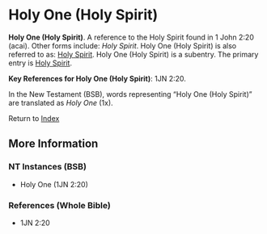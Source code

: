 # Holy One (Holy Spirit)
**Holy One (Holy Spirit)**. 
A reference to the Holy Spirit found in 1 John 2:20 (acai). 
Other forms include: 
*Holy Spirit*. 
Holy One (Holy Spirit) is also referred to as: 
[Holy Spirit](HolySpirit.md). 
Holy One (Holy Spirit) is a subentry. The primary entry is 
[Holy Spirit](HolySpirit.md). 


**Key References for Holy One (Holy Spirit)**: 
1JN 2:20. 




In the New Testament (BSB), words representing “Holy One (Holy Spirit)” are translated as 
*Holy One* (1x). 


Return to [Index](00-Index.md)

## More Information

### NT Instances (BSB)

* Holy One (1JN 2:20)



### References (Whole Bible)

* 1JN 2:20



